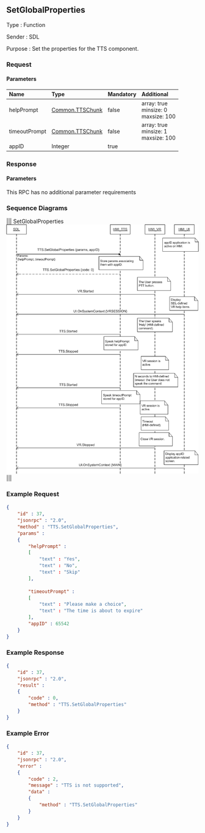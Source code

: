 ## SetGlobalProperties

Type
: Function

Sender
: SDL

Purpose
: Set the properties for the TTS component.

### Request

#### Parameters

|Name|Type|Mandatory|Additional|
|:---|:---|:--------|:---------|
|helpPrompt|[Common.TTSChunk](../../Common/Structs/index.md#ttschunk)|false|array: true<br>minsize: 0<br>maxsize: 100|
|timeoutPrompt|[Common.TTSChunk](../../Common/Structs/index.md#ttschunk)|false|array: true<br>minsize: 1<br>maxsize: 100|
|appID|Integer|true||

### Response

#### Parameters

This RPC has no additional parameter requirements

### Sequence Diagrams
|||
SetGlobalProperties
![SetGlobalProperties](./assets/SetGlobalProperties.png)
|||

### Example Request

```json
{
	"id" : 37,
	"jsonrpc" : "2.0",
	"method" : "TTS.SetGlobalProperties",
	"params" :
	{
		"helpPrompt" :
		[
			"text" : "Yes",
			"text" : "No",
			"text" : "Skip"
		],

		"timeoutPrompt" :
		[
			"text" : "Please make a choice",
			"text" : "The time is about to expire"
		],
		"appID" : 65542
	}
}
```
### Example Response

```json
{
	"id" : 37,
	"jsonrpc" : "2.0",
	"result" :
	{
		"code" : 0,
		"method" : "TTS.SetGlobalProperties"
	}
}
```

### Example Error

```json
{
	"id" : 37,
	"jsonrpc" : "2.0",
	"error" :
	{
		"code" : 2,
		"message" : "TTS is not supported",
		"data" :
		{
			"method" : "TTS.SetGlobalProperties"
		}
	}
}
```
